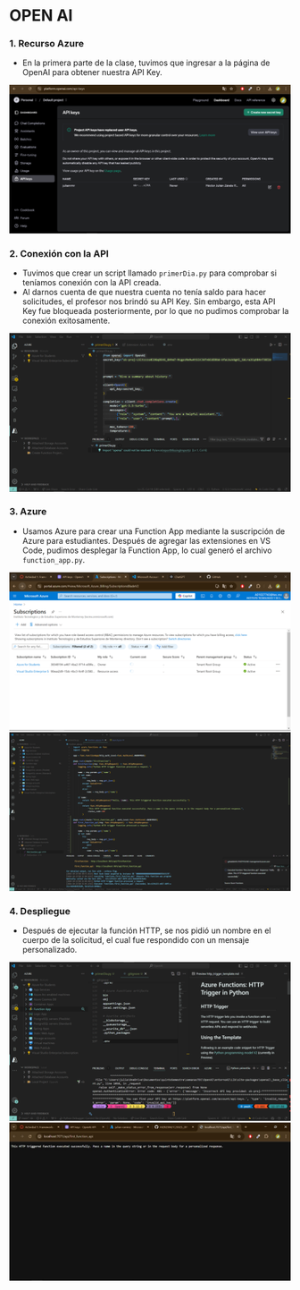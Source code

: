 # OPEN AI

### 1. Recurso Azure

- En la primera parte de la clase, tuvimos que ingresar a la página de OpenAI para obtener nuestra API Key.

![keyJulian](../imagenes/keyCreation.png)

### 2. Conexión con la API

- Tuvimos que crear un script llamado `primerDia.py` para comprobar si teníamos conexión con la API creada.
- Al darnos cuenta de que nuestra cuenta no tenía saldo para hacer solicitudes, el profesor nos brindó su API Key. Sin embargo, esta API Key fue bloqueada posteriormente, por lo que no pudimos comprobar la conexión exitosamente.

![scriptPrimerDia](../imagenes/Open_AI_Script.png)

### 3. Azure

- Usamos Azure para crear una Function App mediante la suscripción de Azure para estudiantes. Después de agregar las extensiones en VS Code, pudimos desplegar la Function App, lo cual generó el archivo `function_app.py`.

![azureSuscription](../imagenes/AzureSuscription.png)
![functionAppScript](../imagenes/functionAppScript.png)

### 4. Despliegue

- Después de ejecutar la función HTTP, se nos pidió un nombre en el cuerpo de la solicitud, el cual fue respondido con un mensaje personalizado.

![azure](../imagenes/azureFunction.png)
![response](../imagenes/response.jpg)
